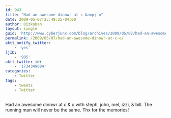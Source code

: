 ```yaml
---
id: 943
title: "Had an awesome dinnwr at c &amp; o"
date: 2009-05-07T23:49:25-04:00
author: DizkoDan
layout: single
guid: 'http://www.cyberjunx.com/blog/archives/2009/05/07/had-an-awesome-dinnwr-at-c-o/'
permalink: /2009/05/07/had-an-awesome-dinnwr-at-c-o/
aktt_notify_twitter:
    - 'yes'
ljID:
    - '905'
aktt_twitter_id:
    - '1734349084'
categories:
    - Twitter
tags:
    - tweets
    - Twitter
---
```


Had an awesome dinnwr at c &amp; o with steph, john, mel, izzi, &amp; bill. The running man will never be the same. Thx for the memories!